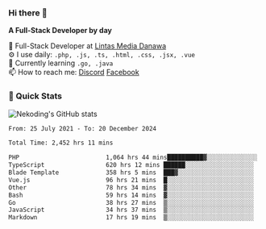### Hi there 👋

**A Full-Stack Developer by day**

🔭 Full-Stack Developer at [Lintas Media Danawa](https://www.lintasmediadanawa.com/)  
⚙️ I use daily: `.php, .js, .ts, .html, .css, .jsx, .vue`  
🌱 Currently learning `.go, .java`  
📫 How to reach me: [Discord](https://discordapp.com/users/984448732999327766)  [Facebook](https://fb.me/tyvandi)  

### 🚀 Quick Stats  

![Nekoding's GitHub stats](https://github-readme-stats.vercel.app/api?username=nekoding&show_icons=true)

<!--START_SECTION:waka-->

```txt
From: 25 July 2021 - To: 20 December 2024

Total Time: 2,452 hrs 11 mins

PHP                        1,064 hrs 44 mins██████████▓░░░░░░░░░░░░░░   42.07 %
TypeScript                 620 hrs 12 mins ██████░░░░░░░░░░░░░░░░░░░   24.51 %
Blade Template             358 hrs 5 mins  ███▓░░░░░░░░░░░░░░░░░░░░░   14.15 %
Vue.js                     96 hrs 21 mins  █░░░░░░░░░░░░░░░░░░░░░░░░   03.81 %
Other                      78 hrs 34 mins  ▓░░░░░░░░░░░░░░░░░░░░░░░░   03.10 %
Bash                       59 hrs 14 mins  ▓░░░░░░░░░░░░░░░░░░░░░░░░   02.34 %
Go                         38 hrs 27 mins  ▒░░░░░░░░░░░░░░░░░░░░░░░░   01.52 %
JavaScript                 34 hrs 37 mins  ▒░░░░░░░░░░░░░░░░░░░░░░░░   01.37 %
Markdown                   17 hrs 19 mins  ▒░░░░░░░░░░░░░░░░░░░░░░░░   00.68 %
```

<!--END_SECTION:waka-->

<!--
**nekoding/nekoding** is a ✨ _special_ ✨ repository because its `README.md` (this file) appears on your GitHub profile.

Here are some ideas to get you started:

- 🔭 I’m currently working on ...
- 🌱 I’m currently learning ...
- 👯 I’m looking to collaborate on ...
- 🤔 I’m looking for help with ...
- 💬 Ask me about ...
- 📫 How to reach me: ...
- 😄 Pronouns: ...
- ⚡ Fun fact: ...
-->
